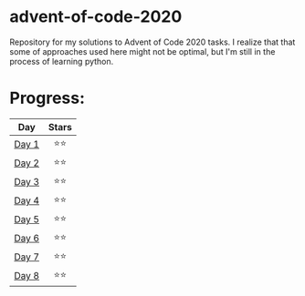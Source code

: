 # advent-of-code-2020
Repository for my solutions to Advent of Code 2020 tasks. I realize that that some of approaches used here might not be optimal, but I'm still in the process of learning python.

# Progress:
| Day                                            | Stars |
| -----------------------------------------------|:-----:|
| [Day 1](https://adventofcode.com/2020/day/1)   | ⭐⭐ |
| [Day 2](https://adventofcode.com/2020/day/2)   | ⭐⭐ |
| [Day 3](https://adventofcode.com/2020/day/3)   | ⭐⭐ |
| [Day 4](https://adventofcode.com/2020/day/4)   | ⭐⭐ |
| [Day 5](https://adventofcode.com/2020/day/5)   | ⭐⭐ |
| [Day 6](https://adventofcode.com/2020/day/6)   | ⭐⭐ |
| [Day 7](https://adventofcode.com/2020/day/7)   | ⭐⭐ |
| [Day 8](https://adventofcode.com/2020/day/8)   | ⭐⭐ |
